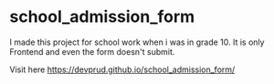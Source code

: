 # school_admission_form

I made this project for school work when i was in grade 10. It is only Frontend and even the form doesn't submit.

Visit here https://devprud.github.io/school_admission_form/

